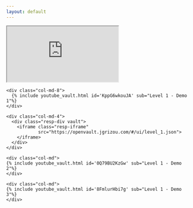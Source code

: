 ```yaml
---
layout: default
---
```


<div class="resp-div full-page-div-vault">
  <iframe class="resp-iframe full-page-iframe-vault"
          src="https://openvault.jgrizou.com/#/ui/level_1.json">
  </iframe>
</div>


<div class="container">
  <div class="row align-items-center justify-content-center">


    <div class="col-md-8">
      {% include youtube_vault.html id='KppG6wkouJA' sub="Level 1 - Demo 1"%}
    </div>

    <div class="col-md-4">
      <div class="resp-div vault">
        <iframe class="resp-iframe"
                src="https://openvault.jgrizou.com/#/ui/level_1.json">
        </iframe>
      </div>
    </div>

  </div>
</div>

<div class="container">
  <div class="row align-items-center justify-content-center">

    <div class="col-md">
    {% include youtube_vault.html id='0Q79BU2KzGw' sub="Level 1 - Demo 2"%}
    </div>

    <div class="col-md">
    {% include youtube_vault.html id='8FmlurHbi7g' sub="Level 1 - Demo 3"%}
    </div>

  </div>
</div>
